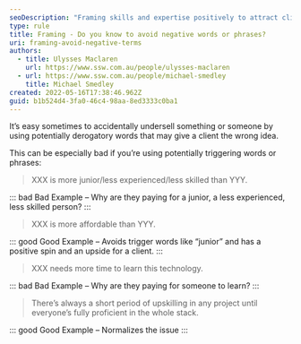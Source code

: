 ```yaml
---
seoDescription: "Framing skills and expertise positively to attract clients seeking high-quality services."
type: rule
title: Framing - Do you know to avoid negative words or phrases?
uri: framing-avoid-negative-terms
authors:
  - title: Ulysses Maclaren
    url: https://www.ssw.com.au/people/ulysses-maclaren
  - url: https://www.ssw.com.au/people/michael-smedley
    title: Michael Smedley
created: 2022-05-16T17:38:46.962Z
guid: b1b524d4-3fa0-46c4-98aa-8ed3333c0ba1
---
```

It’s easy sometimes to accidentally undersell something or someone by using potentially derogatory words that may give a client the wrong idea.

<!--endintro-->

This can be especially bad if you’re using potentially triggering words or phrases:

> XXX is more junior/less experienced/less skilled than YYY.

::: bad
Bad Example – Why are they paying for a junior, a less experienced, less skilled person?
:::

> XXX is more affordable than YYY.

::: good
Good Example – Avoids trigger words like “junior” and has a positive spin and an upside for a client.
:::

> XXX needs more time to learn this technology.

::: bad
Bad Example – Why are they paying for someone to learn?
:::

> There’s always a short period of upskilling in any project until everyone’s fully proficient in the whole stack.

::: good
Good Example – Normalizes the issue
:::
